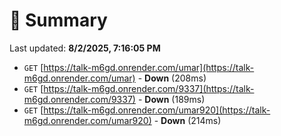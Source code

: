 # 📖 Summary
Last updated: **8/2/2025, 7:16:05 PM**

- `GET` [https://talk-m6gd.onrender.com/umar](https://talk-m6gd.onrender.com/umar) - **Down** (208ms)
- `GET` [https://talk-m6gd.onrender.com/9337](https://talk-m6gd.onrender.com/9337) - **Down** (189ms)
- `GET` [https://talk-m6gd.onrender.com/umar920](https://talk-m6gd.onrender.com/umar920) - **Down** (214ms)
